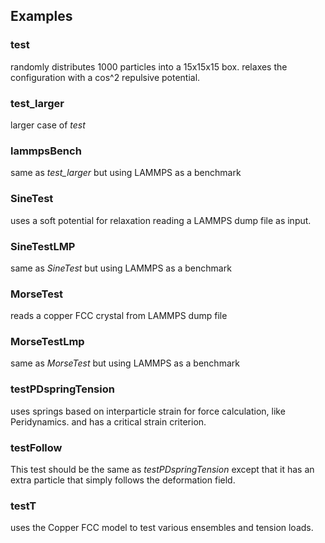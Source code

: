 ## Examples

### test
 randomly distributes 1000 particles into a 15x15x15 box. relaxes the configuration with a cos^2 repulsive potential.

### test\_larger
 larger case of *test*

### lammpsBench
 same as *test\_larger* but using LAMMPS as a benchmark

### SineTest
 uses a soft potential for relaxation reading a LAMMPS dump file as input.

### SineTestLMP
 same as *SineTest* but using LAMMPS as a benchmark

### MorseTest
 reads a copper FCC crystal from LAMMPS dump file
 
### MorseTestLmp
 same as *MorseTest* but using LAMMPS as a benchmark

### testPDspringTension
 uses springs based on interparticle strain for force calculation, like Peridynamics.
 and has a critical strain criterion.

### testFollow
 This test should be the same as *testPDspringTension* except that it has an
 extra particle that simply follows the deformation field.

### testT
 uses the Copper FCC model to test various ensembles and tension loads.




